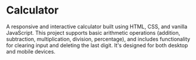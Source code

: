 # Calculator
A responsive and interactive calculator built using HTML, CSS, and vanilla JavaScript. This project supports basic arithmetic operations (addition, subtraction, multiplication, division, percentage), and includes functionality for clearing input and deleting the last digit. It's designed for both desktop and mobile devices.
